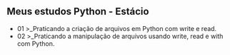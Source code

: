 ## Meus estudos Python - Estácio

* 01  >_Praticando a criação de arquivos em Python com write e read.
* 02  >_Praticando a manipulação de arquivos usando write, read e with com Python.